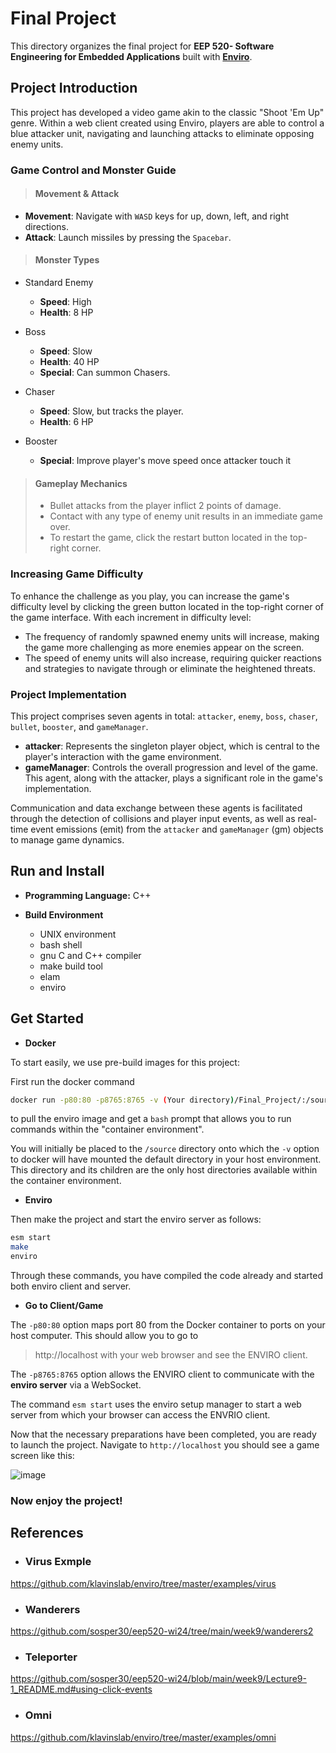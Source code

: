 # Final Project
This directory organizes the final project for **EEP 520- Software Engineering for Embedded Applications** built with [**Enviro**](https://github.com/klavinslab/enviro/).

## Project Introduction
This project has developed a video game akin to the classic "Shoot 'Em Up" genre. Within a web client created using Enviro, players are able to control a blue attacker unit, navigating and launching attacks to eliminate opposing enemy units.

### Game Control and Monster Guide

> #### Movement & Attack
- **Movement**: Navigate with `WASD` keys for up, down, left, and right directions.
- **Attack**: Launch missiles by pressing the `Spacebar`.

> #### Monster Types
- Standard Enemy
  - **Speed**: High
  - **Health**: 8 HP

- Boss
  - **Speed**: Slow
  - **Health**: 40 HP
  - **Special**: Can summon Chasers.

- Chaser
  - **Speed**: Slow, but tracks the player.
  - **Health**: 6 HP

- Booster
  - **Special**: Improve player's move speed once attacker touch it

> #### Gameplay Mechanics
> - Bullet attacks from the player inflict 2 points of damage.
> - Contact with any type of enemy unit results in an immediate game over.
> - To restart the game, click the restart button located in the top-right corner.

### Increasing Game Difficulty

To enhance the challenge as you play, you can increase the game's difficulty level by clicking the green button located in the top-right corner of the game interface. With each increment in difficulty level:

- The frequency of randomly spawned enemy units will increase, making the game more challenging as more enemies appear on the screen.
- The speed of enemy units will also increase, requiring quicker reactions and strategies to navigate through or eliminate the heightened threats.

### Project Implementation

This project comprises seven agents in total: `attacker`, `enemy`, `boss`, `chaser`, `bullet`, `booster`, and `gameManager`.

- **attacker**: Represents the singleton player object, which is central to the player's interaction with the game environment.
- **gameManager**: Controls the overall progression and level of the game. This agent, along with the attacker, plays a significant role in the game's implementation.

Communication and data exchange between these agents is facilitated through the detection of collisions and player input events, as well as real-time event emissions (emit) from the `attacker` and `gameManager` (gm) objects to manage game dynamics.

## Run and Install

- **Programming Language:** C++

- **Build Environment**
  - UNIX environment
  - bash shell
  - gnu C and C++ compiler
  - make build tool
  - elam
  - enviro

Get Started
---
- **Docker**

To start easily, we use pre-build images for this project:

First run the docker command
```bash
docker run -p80:80 -p8765:8765 -v (Your directory)/Final_Project/:/source -it klavins/enviro:v1.6 bash
```
to pull the enviro image and get a `bash` prompt that allows you to run commands within the "container environment".

You will initially be placed to the `/source` directory onto which the `-v` option to docker will have mounted the default directory in your host environment. This directory and its children are the only host directories available within the container environment.

- **Enviro**

Then make the project and start the enviro server as follows:
```bash
esm start
make
enviro
```
Through these commands, you have compiled the code already and started both enviro client and server.

- **Go to Client/Game**

The `-p80:80` option maps port 80 from the Docker container to ports on your host computer. This should allow you to go to

> http://localhost with your web browser and see the ENVIRO client.

The `-p8765:8765` option allows the ENVIRO client to communicate with the **enviro server** via a WebSocket.

The command `esm start` uses the enviro setup manager to start a web server from which your browser can access the ENVRIO client.

Now that the necessary preparations have been completed, you are ready to launch the project.
Navigate to `http://localhost` you should see a game screen like this: 

![image](https://github.com/OvertheBrain/520-Assignments/assets/9031837/6e814f37-1324-47cd-bb05-06a6c69f405f)


### Now enjoy the project!

## References

- ### Virus Exmple

https://github.com/klavinslab/enviro/tree/master/examples/virus

- ### Wanderers

https://github.com/sosper30/eep520-wi24/tree/main/week9/wanderers2

- ### Teleporter

https://github.com/sosper30/eep520-wi24/blob/main/week9/Lecture9-1_README.md#using-click-events

- ### Omni

https://github.com/klavinslab/enviro/tree/master/examples/omni





